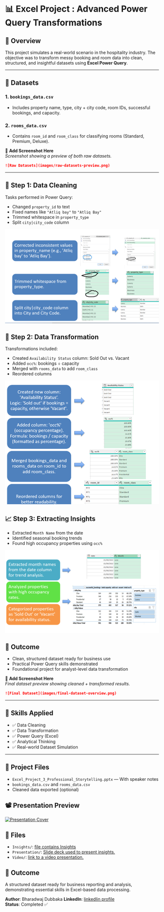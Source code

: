 
# 📊 Excel Project : Advanced Power Query Transformations

## 🚀 Overview
This project simulates a real-world scenario in the hospitality industry. The objective was to transform messy booking and room data into clean, structured, and insightful datasets using **Excel Power Query**.

---

## 📁 Datasets

### 1. `bookings_data.csv`
- Includes property name, type, city + city code, room IDs, successful bookings, and capacity.

### 2. `rooms_data.csv`
- Contains `room_id` and `room_class` for classifying rooms (Standard, Premium, Deluxe).

📸 **Add Screenshot Here**  
*Screenshot showing a preview of both raw datasets.*

```markdown
![Raw Datasets](images/raw-datasets-preview.png)
```

---

## 🧼 Step 1: Data Cleaning
Tasks performed in Power Query:
- Changed `property_id` to text
- Fixed names like `"Atliq bay"` to `"Atliq Bay"`
- Trimmed whitespace in `property_type`
- Split `city|city_code` column


![](https://github.com/bharadwajdubbaka/Advanced-Power-Query-Transformations/blob/9d1bf876a88f6198e6328e0e66c41a8d7814be49/data%20cleaning%20screenshot.png)



## 🔄 Step 2: Data Transformation
Transformations included:
- Created `Availability Status` column: Sold Out vs. Vacant
- Added `occ%`: bookings ÷ capacity
- Merged with `rooms_data` to add `room_class`
- Reordered columns

![](https://github.com/bharadwajdubbaka/Advanced-Power-Query-Transformations/blob/9d1bf876a88f6198e6328e0e66c41a8d7814be49/data%20transformation%20screenshot.png)

## 📈 Step 3: Extracting Insights
- Extracted `Month Name` from the date
- Identified seasonal booking trends
- Found high occupancy properties using `occ%`

![](https://github.com/bharadwajdubbaka/Advanced-Power-Query-Transformations/blob/9d1bf876a88f6198e6328e0e66c41a8d7814be49/insights%20screenshot.png)

## 💼 Outcome
- Clean, structured dataset ready for business use
- Practical Power Query skills demonstrated
- Foundational project for analyst-level data transformation

📸 **Add Screenshot Here**  
*Final dataset preview showing cleaned + transformed results.*

```markdown
![Final Dataset](images/final-dataset-overview.png)
```

---

## 🧠 Skills Applied
- ✅ Data Cleaning
- ✅ Data Transformation
- ✅ Power Query (Excel)
- ✅ Analytical Thinking
- ✅ Real-world Dataset Simulation

---

## 📎 Project Files
- `Excel_Project_3_Professional_Storytelling.pptx` — With speaker notes
- `bookings_data.csv` and `rooms_data.csv`
- Cleaned data exported (optional)

## 📽 Presentation Preview

[![Presentation Cover](images/ppt-cover-slide.png)](Excel_Project_3_Professional_Storytelling.pptx)


## 📂 Files
- `Insights/`: [file contains Insights](https://github.com/bharadwajdubbaka/Advanced-Power-Query-Transformations/blob/main/insights.xlsx)
- `Presentation/`: [Slide deck used to present insights.](https://github.com/bharadwajdubbaka/Advanced-Power-Query-Transformations/blob/main/Excel_Project_3_Presentation_f.pdf)
- `Video/`: [link to a video presentation.](https://youtu.be/bTCS9tXR11U)

## 💼 Outcome
A structured dataset ready for business reporting and analysis, demonstrating essential skills in Excel-based data processing.

**Author**: Bharadwaj Dubbaka 
**LinkedIn**: [linkedlin profile](https://www.linkedin.com/in/bharadwaj-dubbaka-a6b974172/)  
**Status**: Completed ✅
